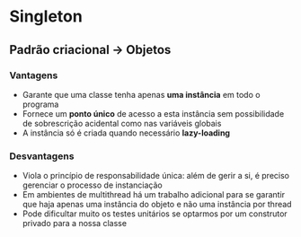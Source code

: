 # Singleton

## Padrão criacional -> Objetos


### Vantagens
- Garante que uma classe tenha apenas **uma instância** em todo o programa
- Fornece um **ponto único** de acesso a esta instância sem possibilidade de sobrescrição acidental como nas variáveis globais
- A instância só é criada quando necessário **lazy-loading**

### Desvantagens
- Viola o princípio de responsabilidade única: além de gerir a si, é preciso gerenciar o processo de instanciação
- Em ambientes de multithread há um trabalho adicional para se garantir que haja apenas uma instância do objeto e não uma instância por thread
- Pode dificultar muito os testes unitários se optarmos por um construtor privado para a nossa classe